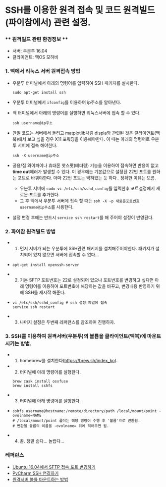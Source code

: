 # SSH를 이용한 원격 접속 및 코드 원격빌드(파이참에서) 관련 설정.

### ** 원격빌드 관련 환경정보 **

- 서버: 우분투 16.04
- 클라이언트: 맥OS 모하비



### 1. 맥에서 리눅스 서버 원격접속 방법

- 우분투 터미널에서 아래의 명령어를 입력하여 SSH 패키지를 설치한다.

  ```
  sudo apt-get install ssh
  ```

- 우분투 터미널에서 `ifconfig`를 이용하여 ip주소를 알아낸다.

- 맥 터미널에서 아래의 명령어를 실행하면 리눅스서버에 접속 할 수 있다.

  ```
  ssh username@ip주소
  ```

- 만일 코드는 서버에서 돌리고 matplotlib처럼 displa와 관련된 것은 클라이언트(맥북)에서 보고 싶을 경우 X11 포워딩을 이용해야한다. 이 때는 아래의 명령어로 우분투 서버에 접속 해야한다.

  ```
  ssh -X username@ip주소
  ```

- 공용/집 와이파이나 휴대폰 핫스팟(테더링) 기능을 이용하여 접속하면 반응이 없고 **time out**에러가 발생할 수 있다. 이 경우에는 기본값으로 설정된 22번 포트를 원하는 포트로 바꿔야한다. 아마 22번 포트는 막혀있는 듯 하다.. 정확한 이유는 모름.

  - 우분투 서버에 `sudo vi /etc/ssh/sshd_config`를 입력한후 포트설정에서 새로운 포트를 추가한다.
  - 그 후 맥에서 우분투 서버에 접속 할 때는 `ssh -X -p 새로운포트번호 username@ip주소`를 사용한다.

- 설정 변경 후에는 반드시 `service ssh restart`를 해 주어야 설정이 반영된다.



### 2. 파이참 원격빌드 방법

- 1) 먼저 서버가 되는 우분투에 SSH관련 패키지를 설치해주어야한다. 패키지가 설치되어 있지 않으면 서버에 접속할 수 없다...

- ```
  apt-get install openssh-server
  ```

- 2) 기본 SFTP 포트번호는 22로 설정되어 있으나 포트번호를 변경하고 싶다면 아래 명령어를 이용하여 포트번호에 해당하는 값을 바꾸고, 변경내용 반영하기 위해 SSH를 재시작 해준다.

- ```
  vi /etc/ssh/sshd_config # ssh 설정 파일에 접속
  service ssh restart
  ```

- 3) 나머지 설정은 두번째 레퍼런스를 참조하여 진행하자.



### 3. SSH를 이용하여 원격서버(우분투)의 볼륨을 클라이언트(맥북)에 마운트 시키는 방법.

- 1) homebrew를 설치한다(https://brew.sh/index_ko).

- 2) 터미널에 아래 명령어를 실행한다.  

  ```
  brew cask install osxfuse
  brew install sshfs
  ```

- 3) 터미널에 아래 명령어를 실행한다.

- ```
  sshfs username@hostname:/remote/directory/path /local/mount/point -ovolname=NAME
  # /local/mount/point 폴더는 해당 명령어 수행 후 '볼륨'으로 변환됨.
  # 변환될 볼륨의 이름을 -ovolname= 뒤에 적어주면 됨.
  ```

- 4) 끝. 정말 쉽다… 놀랍다...



### 레퍼런스

- [Ubuntu 16.04에서 SFTP 접속 포트 변경하기](http://developer-joe.tistory.com/176)
- [PyCharm SSH 연결하기](https://simonjisu.github.io/datascience/2018/06/24/pycharmssh.html)
- [원격서버 볼륨 마운트하는 방법](https://apple.stackexchange.com/questions/5209/how-can-i-mount-sftp-ssh-in-finder-on-os-x-snow-leopard)